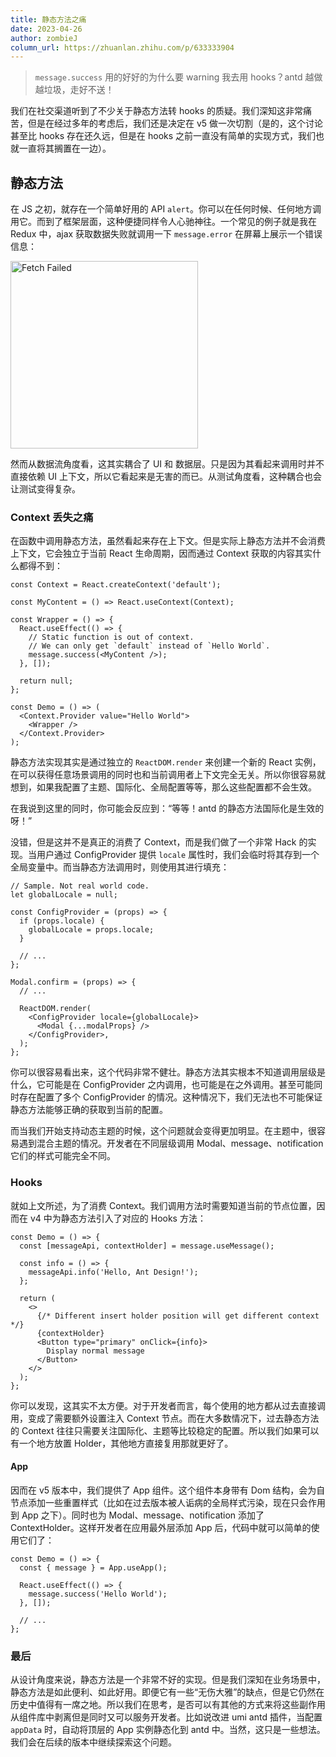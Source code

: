 ```yaml
---
title: 静态方法之痛
date: 2023-04-26
author: zombieJ
column_url: https://zhuanlan.zhihu.com/p/633333904
---
```


> `message.success` 用的好好的为什么要 warning 我去用 hooks？antd 越做越垃圾，走好不送！

我们在社交渠道听到了不少关于静态方法转 hooks 的质疑。我们深知这非常痛苦，但是在经过多年的考虑后，我们还是决定在 v5 做一次切割（是的，这个讨论甚至比 hooks 存在还久远，但是在 hooks 之前一直没有简单的实现方式，我们也就一直将其搁置在一边）。

## 静态方法

在 JS 之初，就存在一个简单好用的 API `alert`。你可以在任何时候、任何地方调用它。而到了框架层面，这种便捷同样令人心驰神往。一个常见的例子就是我在 Redux 中，ajax 获取数据失败就调用一下 `message.error` 在屏幕上展示一个错误信息：

<img width="300" alt="Fetch Failed" src="https://user-images.githubusercontent.com/5378891/234574678-44b12d00-9318-4ff9-b234-08129c82fc78.png" />

然而从数据流角度看，这其实耦合了 UI 和 数据层。只是因为其看起来调用时并不直接依赖 UI 上下文，所以它看起来是无害的而已。从测试角度看，这种耦合也会让测试变得复杂。

### Context 丢失之痛

在函数中调用静态方法，虽然看起来存在上下文。但是实际上静态方法并不会消费上下文，它会独立于当前 React 生命周期，因而通过 Context 获取的内容其实什么都得不到：

```tsx
const Context = React.createContext('default');

const MyContent = () => React.useContext(Context);

const Wrapper = () => {
  React.useEffect(() => {
    // Static function is out of context.
    // We can only get `default` instead of `Hello World`.
    message.success(<MyContent />);
  }, []);

  return null;
};

const Demo = () => (
  <Context.Provider value="Hello World">
    <Wrapper />
  </Context.Provider>
);
```

静态方法实现其实是通过独立的 `ReactDOM.render` 来创建一个新的 React 实例，在可以获得任意场景调用的同时也和当前调用者上下文完全无关。所以你很容易就想到，如果我配置了主题、国际化、全局配置等等，那么这些配置都不会生效。

在我说到这里的同时，你可能会反应到：“等等！antd 的静态方法国际化是生效的呀！”

没错，但是这并不是真正的消费了 Context，而是我们做了一个非常 Hack 的实现。当用户通过 ConfigProvider 提供 `locale` 属性时，我们会临时将其存到一个全局变量中。而当静态方法调用时，则使用其进行填充：

```tsx
// Sample. Not real world code.
let globalLocale = null;

const ConfigProvider = (props) => {
  if (props.locale) {
    globalLocale = props.locale;
  }

  // ...
};

Modal.confirm = (props) => {
  // ...

  ReactDOM.render(
    <ConfigProvider locale={globalLocale}>
      <Modal {...modalProps} />
    </ConfigProvider>,
  );
};
```

你可以很容易看出来，这个代码非常不健壮。静态方法其实根本不知道调用层级是什么，它可能是在 ConfigProvider 之内调用，也可能是在之外调用。甚至可能同时存在配置了多个 ConfigProvider 的情况。这种情况下，我们无法也不可能保证静态方法能够正确的获取到当前的配置。

而当我们开始支持动态主题的时候，这个问题就会变得更加明显。在主题中，很容易遇到混合主题的情况。开发者在不同层级调用 Modal、message、notification 它们的样式可能完全不同。

### Hooks

就如上文所述，为了消费 Context。我们调用方法时需要知道当前的节点位置，因而在 v4 中为静态方法引入了对应的 Hooks 方法：

```tsx
const Demo = () => {
  const [messageApi, contextHolder] = message.useMessage();

  const info = () => {
    messageApi.info('Hello, Ant Design!');
  };

  return (
    <>
      {/* Different insert holder position will get different context */}
      {contextHolder}
      <Button type="primary" onClick={info}>
        Display normal message
      </Button>
    </>
  );
};
```

你可以发现，这其实不太方便。对于开发者而言，每个使用的地方都从过去直接调用，变成了需要额外设置注入 Context 节点。而在大多数情况下，过去静态方法的 Context 往往只需要关注国际化、主题等比较稳定的配置。所以我们如果可以有一个地方放置 Holder，其他地方直接复用那就更好了。

#### App

因而在 v5 版本中，我们提供了 App 组件。这个组件本身带有 Dom 结构，会为自节点添加一些重置样式（比如在过去版本被人诟病的全局样式污染，现在只会作用到 App 之下）。同时也为 Modal、message、notification 添加了 ContextHolder。这样开发者在应用最外层添加 App 后，代码中就可以简单的使用它们了：

```tsx
const Demo = () => {
  const { message } = App.useApp();

  React.useEffect(() => {
    message.success('Hello World');
  }, []);

  // ...
};
```

### 最后

从设计角度来说，静态方法是一个非常不好的实现。但是我们深知在业务场景中，静态方法是如此便利、如此好用。即便它有一些“无伤大雅”的缺点，但是它仍然在历史中值得有一席之地。所以我们在思考，是否可以有其他的方式来将这些副作用从组件库中剥离但是同时又可以服务开发者。比如说改进 umi antd 插件，当配置 `appData` 时，自动将顶层的 App 实例静态化到 antd 中。当然，这只是一些想法。我们会在后续的版本中继续探索这个问题。

